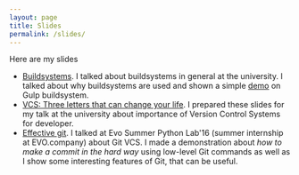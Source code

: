 ```yaml
---
layout: page
title: Slides
permalink: /slides/
---
```


Here are my slides

- [Buildsystems][kpi-buildsystems]. I talked about buildsystems in general at the university. I talked about why buildsystems are used and shown a simple [demo][kpi-buildsystems-demo] on Gulp buildsystem.
- [VCS: Three letters that can change your life][kpi-vcs]. I prepared these slides for my talk at the university about importance of Version Control Systems for developer.
- [Effective git][evo-git]. I talked at Evo Summer Python Lab'16 (summer internship at EVO.company) about Git VCS. I made a demonstration about _how to make a commit in the hard way_ using low-level Git commands as well as I show some interesting features of Git, that can be useful.


[kpi-buildsystems]: http://anxolerd.github.io/kpi-slides-buildsystems
[kpi-buildsystems-demo]: https://github.com/anxolerd/kpi-buildsystems-demo
[kpi-vcs]: http://anxolerd.github.io/kpi-slides-vcs
[evo-git]: https://anxolerd.github.io/evo-slides-git
